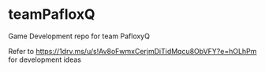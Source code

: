 # teamPafloxQ
Game Development repo for team PafloxyQ

Refer to https://1drv.ms/u/s!Av8oFwmxCerjmDiTidMqcu8ObVFY?e=hOLhPm for development ideas 
